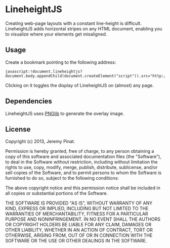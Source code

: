 LineheightJS
============

Creating web-page layouts with a constant line-height is difficult.
LineheightJS adds horizontal stripes on any HTML document, enabling you to
visualize where your elements get misaligned.

Usage
-----

Create a bookmark pointing to the following address:

    javascript:!document.lineheightjs?document.body.appendChild(document.createElement("script")).src="http://www.bravebolt.com/lineheightjs/lineheight.js":document.lineheightjs.toggle();void(0)

Clicking on it toggles the display of LineheightJS on (almost) any page.

Dependencies
------------

LineheightJS uses [PNGlib](http://www.xarg.org/2010/03/generate-client-side-png-files-using-javascript/)
to generate the overlay image.

License
-------

Copyright (c) 2013, Jeremy Pinat.

Permission is hereby granted, free of charge, to any person obtaining a copy
of this software and associated documentation files (the "Software"), to deal
in the Software without restriction, including without limitation the rights
to use, copy, modify, merge, publish, distribute, sublicense, and/or sell
copies of the Software, and to permit persons to whom the Software is
furnished to do so, subject to the following conditions:

The above copyright notice and this permission notice shall be included in all
copies or substantial portions of the Software.

THE SOFTWARE IS PROVIDED "AS IS", WITHOUT WARRANTY OF ANY KIND, EXPRESS OR
IMPLIED, INCLUDING BUT NOT LIMITED TO THE WARRANTIES OF MERCHANTABILITY,
FITNESS FOR A PARTICULAR PURPOSE AND NONINFRINGEMENT. IN NO EVENT SHALL THE
AUTHORS OR COPYRIGHT HOLDERS BE LIABLE FOR ANY CLAIM, DAMAGES OR OTHER
LIABILITY, WHETHER IN AN ACTION OF CONTRACT, TORT OR OTHERWISE, ARISING FROM,
OUT OF OR IN CONNECTION WITH THE SOFTWARE OR THE USE OR OTHER DEALINGS IN THE
SOFTWARE.
